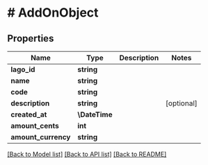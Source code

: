 # # AddOnObject

## Properties

Name | Type | Description | Notes
------------ | ------------- | ------------- | -------------
**lago_id** | **string** |  |
**name** | **string** |  |
**code** | **string** |  |
**description** | **string** |  | [optional]
**created_at** | **\DateTime** |  |
**amount_cents** | **int** |  |
**amount_currency** | **string** |  |

[[Back to Model list]](../../README.md#models) [[Back to API list]](../../README.md#endpoints) [[Back to README]](../../README.md)
